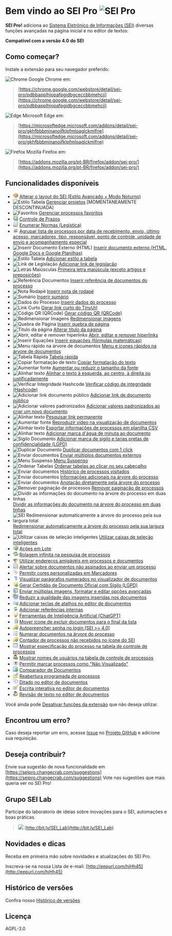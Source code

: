 # Bem vindo ao SEI Pro ![SEI Pro](/img/icon-32.png)

**SEI Pro!** adiciona ao [Sistema Eletrônico de Informações (SEI)](https://softwarepublico.gov.br/social/sei) diversas funções avançadas na página inicial e no editor de textos:

**Compatível com a versão 4.0 do SEI**

## Como começar?

Instale a extensão para seu navegador preferido:

<img src="https://edent.github.io/SuperTinyIcons/images/svg/chrome.svg" width="24" title="Chrome"> Google Chrome em:

> [https://chrome.google.com/webstore/detail/sei-pro/pdbbapplhjopafpgidbgceccbbmehcjj](https://chrome.google.com/webstore/detail/sei-pro/pdbbapplhjopafpgidbgceccbbmehcjj)

<img src="https://edent.github.io/SuperTinyIcons/images/svg/edge.svg" width="24" title="Edge"> Microsoft Edge em:

> [https://microsoftedge.microsoft.com/addons/detail/sei-pro/gkhfbbbminanojfklpfmloaglckmlfne](https://microsoftedge.microsoft.com/addons/detail/sei-pro/gkhfbbbminanojfklpfmloaglckmlfne)

<img src="https://edent.github.io/SuperTinyIcons/images/svg/firefox.svg" width="24" title="Firefox"> Mozilla Firefox em:

> [https://addons.mozilla.org/pt-BR/firefox/addon/sei-pro/](https://addons.mozilla.org/pt-BR/firefox/addon/sei-pro/)

## Funcionalidades disponíveis

- ![Estilo Avançado](/img/icon-estiloavancado.png) [Alterar o layout do SEI (Estilo Avançado + Modo Noturno)](./pages/ESTILOAVANCADO.md)
- ![Estilo Tabela](/img/icon-projetos.png) [Gerenciar projetos](./pages/PROJETOS.md) [MOMENTANEAMENTE DESCONTINUADA]
- ![Favoritos](/img/icon-favoritos.png) [Gerenciar processos favoritos](./pages/FAVORITOS.md)
- ![Gerenciar Prazos](/img/icon-controleprazo.png) [Controle de Prazos](./pages/PRAZOS.md)
- ![Enumerar Normas (Legística)](/img/icon-legistica.png) [Enumerar Normas (Legística)](./pages/LEGISTICA.md)
- ![Agrupar lista](/img/icon-agruparlista.png) [Agrupar  lista de processos por data de recebimento, envio, último acesso, marcadores, tipo, responsável, ponto de controle, unidade de envio e acompanhamento especial](./pages/AGRUPAR.md)
- ![Inserir Documento Externo (HTML)](/img/icon-inserirhtml.png) [Inserir documento externo (HTML, Google Docs e Google Planilhas)](./pages/INSERIRDOC.md)
- ![Estilo Tabela](/img/icon-estilotabela.png) [Adicionar estilo a tabela](./pages/ESTILOTABELA.md)
- ![Link de Legislação](/img/icon-linklegis.png) [Adicionar link de legislação](./pages/LINKLEGIS.md)
- ![Letras Maiúsculas](/img/icon-letramaiusc.png) [Primeira letra maiúscula (exceto artigos e preposições)](./pages/LETRAMAIUSC.md)
- ![Referência Documentos](/img/icon-refdocumentos.png) [Inserir referência de documentos do processo](./pages/REFDOCUMENTOS.md)
- ![Nota Rodapé](/img/icon-notarodape.png) [Inserir nota de rodapé](./pages/NOTARODAPE.md)
- ![Sumário](/img/icon-sumario.png) [Inserir sumário](./pages/SUMARIO.md)
- ![Dados do Processo](/img/icon-dadosprocesso.png) [Inserir dados do processo](./pages/DADOSPROCESSO.md)
- ![Link Curto](/img/icon-linkcurto.png) [Gerar link curto do TinyUrl](./pages/LINKCURTO.md)
- ![Código QR (QRCode)](/img/icon-qrcode.png) [Gerar código QR (QRCode)](./pages/QRCODE.md)
- ![Redimensionar Imagens](/img/icon-redimensionaimg.png) [Redimensionar imagens](./pages/REDIMENSIONAIMG.md)
- ![Quebra de Página](/img/icon-quebrapagina.png) [Inserir quebra de página](./pages/QUEBRAPAGINA.md)
- ![Título da página](/img/icon-titulopagina.png) [Alterar título da página](./pages/TITULOPAGINA.md)
- ![Abrir, editar e remover hiperlinks](/img/icon-abrirlink.png) [Abrir, editar e remover hiperlinks](./pages/ABRIRLINKS.md)
- ![Inserir Equações](/img/icon-equacoes.png) [Inserir equações (fórmulas matemáticas)](./pages/EQUACOES.md)
- ![Menu rápido na árvore de documentos](/img/icon-menurapido.png) [Menu e ícones rápidos na árvore de documentos](./pages/MENURAPIDO.md)
- ![Tabela Rápida](/img/icon-tabelarapida.png) [Tabela rápida](./pages/TABELARAPIDA.md)
- ![Copiar formatação de texto](/img/icon-copiarformatacao.png) [Copiar formatação do texto](./pages/COPIARFORMATACAO.md)
- ![Aumentar fonte](/img/icon-aumentarfonte.png) [Aumentar ou reduzir o tamanho da fonte](./pages/AUMENTARFONTE.md)
- ![Alinhar texto](/img/icon-alinhartexto.png) [Alinhar o texto à esquerda, ao centro, à direita ou justificadamente](./pages/ALINHARTEXTO.md)
- ![Verificar Integridade Hashcode](/img/icon-hashcode.png) [Verificar código de integridade (Hashcode)](./pages/HASHCODE.md)
- ![Adicionar link documento público](/img/icon-docpublico.png) [Adicionar link de documento público](./pages/DOCPUBLICO.md)
- ![Adicionar valores padronizados](/img/icon-valdefault.png) [Adicionar valores padronizados ao criar um novo documento](./pages/VALDEFAULT.md)
- ![Alinhar texto](/img/icon-linkpermanente.png) [Pesquisar link permanente](./pages/LINKPERMANENTE.md)
- ![Aumentar fonte](/img/icon-playvideo.png) [Reproduzir vídeo na visualização de documentos](./pages/PLAYVIDEO.md)
- ![Alinhar texto](/img/icon-listaprocessos.png) [Exportar informações de processos em planilha CSV](./pages/LISTAPROCESSOS.md)
- ![Alinhar texto](/img/icon-marcaminuta.png) [Adicionar marca d'água de minuta ao documento](./pages/MARCAMINUTA.md)
- ![Sigilo Documento](/img/icon-sigilodoc.png) [Adicionar marca de sigilo e tarjas pretas de confidencialidade (LGPD)](./pages/SIGILODOC.md)
- ![Duplicar Documento](/img/icon-duplicardoc.png) [Duplicar documentos com 1 click](./pages/DUPLICARDOC.md)
- ![Enviar documentos](/img/icon-uploaddocs.png) [Enviar múltiplos documentos externos](./pages/UPLOADDOCS.md)
- ![Menu Suspenso](/img/icon-menususpenso.png) [Menu Suspenso](./pages/MENUSUSPENSO.md)
- ![Ordenar Tabelas](/img/icon-ordernartabela.png) [Ordenar tabelas ao clicar no seu cabeçalho](./pages/ORDENARTABELA.md)
- ![Enviar documentos](/img/icon-historicoproc.png) [Histórico de processos visitados](./pages/HISTORICOPROC.md)
- ![Enviar documentos](/img/icon-infoarvore.png) [Informações adicionais na árvore do processo](./pages/INFOARVORE.md)
- ![Enviar documentos](/img/icon-notaarvore.png) [Anotação diretamente pela árvore do processo](./pages/NOTAARVORE.md)
- ![Remover paginação de processos](/img/icon-removerpaginacao.png) [Remover paginação de processos](./pages/REMOVEPAGINACAO.md)
- ![Dividir as informações do documento na árvore do processo em duas linhas](/img/icon-dividirinformacoes.png) [Dividir as informações do documento na árvore do processo em duas linhas](./pages/DIVIDIRLINHASARVORE.md)
- ![SEI Redimensionar automaticamente a árvore do processo pela sua largura total](/img/icon-resizearvore.png) [Redimensionar automaticamente a árvore do processo pela sua largura total](./pages/RESIZEARVORE.md)
- ![Utilizar caixas de seleção inteligentes](/img/icon-cursor.png) [Utilizar caixas de seleção inteligentes](./pages/SUBSTITUIRSELECAO.md)
- ![Ações em Lote](/img/icon-acoeslote.png) [Ações em Lote](./pages/ACOESEMLOTE.md)
- ![Rolagem Infinita](/img/icon-rolageminfinita.png) [Rolagem infinita na pesquisa de processos](./pages/ROLAGEMINFINITA.md)
- ![URL Amigável](/img/icon-urlamigavel.png) [Utilizar endereços amigáveis em processos e documentos](./pages/URLAMIGAVEL.md)
- ![Documentos não assinados](/img/icon-docsnaoassinados.png) [Alertar sobre documentos não assinados ao enviar um processo](./pages/DOCSNAOASSINADOS.md)
- ![Cores marcadores](/img/icon-coresmarcadores.png) [Permitir cores personalizadas em Marcadores](./pages/CORESMARCADORES.md)
- ![Parágrafos Numerados](/img/icon-paragrafosnumerados.png) [Visualizar parágrafos numerados no visualizador de documentos](./pages/PARAGRAFOSNUMERADOS.md)
- ![Certidão Sigilo](/img/icon-certidaosigilo.png) [Gerar Certidão de Documento Oficial com Sigilo (LGPD)](./pages/CERTIDAOSIGILO.md)
- ![Editar Imagens](/img/icon-editarimagens.png) [Enviar múltiplas imagens, formatar e editar opções avançadas](./pages/EDITARIMAGENS.md)
- ![Qualidade Imagens](/img/icon-qualidadeimagens.png) [Reduzir a qualidade das imagens inseridas nos documentos](./pages/QUALIDADEIMAGENS.md)
- ![Teclas Atalho](/img/icon-teclasatalho.png) [Adicionar teclas de atalhos no editor de documentos](./pages/TECLASATALHO.md)
- ![Referencia Interna](/img/icon-referenciainterna.png) [Adicionar referências internas](./pages/REFERENCIAINTERNA.md)
- ![Ferramentas IA](/img/icon-ferramentasia.png) [Ferramentas de Inteligência Artificial (ChatGPT)](./pages/FERRAMENTASIA.md)
- ![Mover ícone de excluir](/img/icon-movericone.png) [Mover ícone de excluir documentos para o final da lista](./pages/MOVERICONE.md)
- ![Autopreencher senha](/img/icon-autopreenchersenha.png) [Autopreencher senha no login (SEI >= 4.0)](./pages/AUTOPREENCHERSENHA.md)
- ![Numerar documentos](/img/icon-numerardocsarvore.png) [Numerar documentos na árvore do processo](./pages/NUMERARDOCSARVORE.md)
- ![Contador de processos não recebidos](/img/icon-autopreenchersenha.png) [Contador de processos não recebidos no ícone do SEI](./pages/CONTADORPROCESSOICONE.md)
- ![Mostrar especificação do processo](/img/icon-especificacaoprocesso.png) [Mostrar especificação do processo na tabela de controle de processos](./pages/ESPECIFICACAOPROCESSO.md)
- ![Mostrar nomes de usuários](/img/icon-nomesusuarios.png) [Mostrar nomes de usuários na tabela de controle de processos](./pages/NOMESUSUARIOS.md)
- ![Marcar processo não visualizado](/img/icon-naolido.png) [Permitir marcar processos como "Não Visualizado"](./pages/NAOLIDO.md)
- ![Comparador de Documentos](/img/icon-comparardocumentos.png) [Comparador de Documentos](./pages/COMPARARDOCUMENTOS.md)
- ![Reabertura programada de processos](/img/icon-reabrirprocessos.png) [Reabertura programada de processos](./pages/REABRIRPROCESSOS.md)
- ![Ditado no editor de documentos](/img/icon-ditado.png) [Ditado no editor de documentos](./pages/DITADO.md)
- ![Escrita interativa](/img/icon-escritainterativa.png) [Escrita interativa no editor de documentos](./pages/ESCRITAINTERATIVA.md)
- ![Revisão de texto](/img/icon-revisardoc.png) [Revisão de texto no editor de documentos](./pages/REVISARDOC.md)


Você ainda pode [Desativar funções da extensão](./pages/DESATIVARFUNCOES.md) que não deseja utilizar.

## Encontrou um erro?

Caso deseja reportar um erro, acesse [Issue](https://github.com/pedrohsoaresadv/sei-pro/issues) no [Projeto GitHub](https://github.com/pedrohsoaresadv/sei-pro/) e adicione sua requisição.

## Deseja contribuir?

Envie sua sugestão de nova funcionalidade em [https://seipro.changecrab.com/suggestions](https://seipro.changecrab.com/suggestions)
Vote nas sugestões que mais queria ver no SEI Pro!

## Grupo SEI Lab

Participe do laboratorio de ideias sobre inovações para o SEI, automações e boas práticas.

> <img src="https://github.com/pedrohsoaresadv/sei-pro/raw/master/img/whatsapp.png" data-canonical-src="https://github.com/pedrohsoaresadv/sei-pro/raw/master/img/whatsapp.png" width="16"/> [http://bit.ly/SEI_Lab](http://bit.ly/SEI_Lab)


## Novidades e dicas

Receba em primeira mão sobre novidades e atualizações do SEI Pro. 

Inscreva-se na nossa Lista de e-mail: [http://eepurl.com/hjHh45](http://eepurl.com/hjHh45)

## Histórico de versões

Confira nosso [Histórico de versões](./pages/HISTORICO.md)

## Licença

AGPL-3.0

